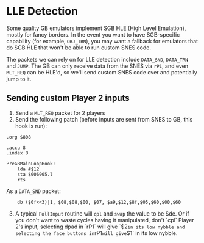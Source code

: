 # LLE Detection

Some quality GB emulators implement SGB HLE (High Level Emulation), mostly for fancy borders. In the event you want to have SGB-specific capability (for example, `OBJ_TRN`), you may want a fallback for emulators that do SGB HLE that won't be able to run custom SNES code.

The packets we can rely on for LLE detection include `DATA_SND`, `DATA_TRN` and `JUMP`. The GB can only receive data from the SNES via `rP1`, and even `MLT_REQ` can be HLE'd, so we'll send custom SNES code over and potentially jump to it.

## Sending custom Player 2 inputs

1. Send a `MLT_REQ` packet for 2 players
2. Send the following patch (before inputs are sent from SNES to GB, this hook is run):

```
.org $808

.accu 8
.index 8

PreGBMainLoopHook:
    lda #$12
    sta $006005.l
    rts
```

As a `DATA_SND` packet:

```
    db ($0f<<3)|1, $08,$08,$00, $07, $a9,$12,$8f,$05,$60,$00,$60
```

3. A typical `PollInput` routine will `cpl` and `swap` the value to be $de. Or if you don't want to waste cycles having it manipulated, don't `cpl` Player 2's input, selecting dpad in `rP1` will give `$2` in its low nybble and selecting the face buttons in `rP1` will give `$1` in its low nybble.
